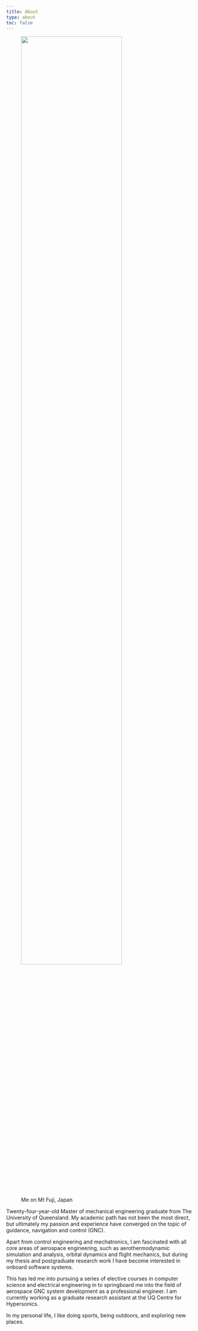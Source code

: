 ```yaml
---
title: About
type: about
toc: false
---
```


<figure>
  <img src="/images/mt-fuji.jpg" width=80%>
  <figcaption>Me on Mt Fuji, Japan</figcaption>
</figure>

Twenty-four-year-old Master of mechanical engineering graduate from The University of Queensland. My academic path has not been the most direct, but ultimately my passion and experience have converged on the topic of guidance, navigation and control (GNC).

Apart from control engineering and mechatronics, I am fascinated with all core areas of aerospace engineering, such as aerothermodynamic simulation and analysis, orbital dynamics and flight mechanics, but during my thesis and postgraduate research work I have become interested in onboard software systems.

This has led me into pursuing a series of elective courses in computer science and electrical engineering in to springboard me into the field of aerospace GNC system development as a professional engineer. I am currently working as a graduate research assistant at the UQ Centre for Hypersonics.

In my personal life, I like doing sports, being outdoors, and exploring new places.

